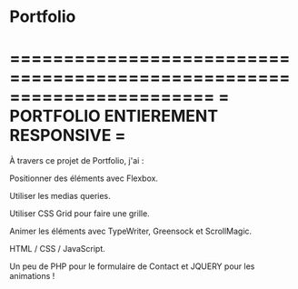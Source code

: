 # Portfolio



=======================================================================
=                PORTFOLIO ENTIEREMENT RESPONSIVE                     =
=======================================================================

À travers ce projet de Portfolio, j'ai :

Positionner des éléments avec Flexbox.

Utiliser les medias queries.

Utiliser CSS Grid pour faire une grille.

Animer les éléments avec TypeWriter, Greensock et ScrollMagic.

HTML / CSS / JavaScript.

Un peu de PHP pour le formulaire de Contact et JQUERY pour les animations !
